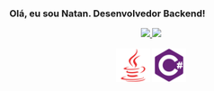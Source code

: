 ### Olá, eu sou Natan. Desenvolvedor Backend!

<div align="center">
  <a href="https://github.com/natanncosta">
  <img height="180em" src="https://github-readme-stats.vercel.app/api?username=natanncosta&show_icons=true&theme=onedark&include_all_commits=true&count_private=true"/>
  <img height="180em" src="https://github-readme-stats.vercel.app/api/top-langs/?username=natanncosta&layout=compact&langs_count=7&theme=onedark"/>
  </a> 
</div>
<div align="center" style="display: inline_block"><br>
  <img align="center" alt="Natan-Java" height="60" width="60" src="https://raw.githubusercontent.com/devicons/devicon/master/icons/java/java-plain.svg">
  <img align="center" alt="Natan-CSharp" height="60" width="60" src="https://raw.githubusercontent.com/devicons/devicon/master/icons/csharp/csharp-plain.svg">
</div>


